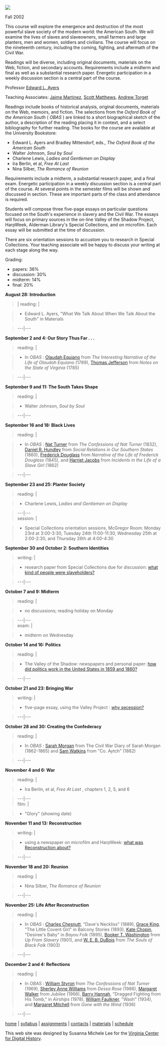 ![](syllabus.jpg)

Fall 2002

This course will explore the emergence and destruction of the most powerful
slave society of the modern world: the American South. We will examine the
lives of slaves and slaveowners, small farmers and large planters, men and
women, soldiers and civilians. The course will focus on the nineteenth
century, including the coming, fighting, and aftermath of the Civil War.

Readings will be diverse, including original documents, materials on the Web,
fiction, and secondary accounts. Requirements include a midterm and final as
well as a substantial research paper. Energetic participation in a weekly
discussion section is a central part of the course.

Professor [Edward L. Ayers](mailto:ela@virginia.edu)

Teaching Associates: [Jaime Martinez](mailto:jam6ah@virginia.edu), [Scott
Matthews](mailto:sm3mb@virginia.edu), [Andrew
Torget](mailto:ajt3d@virginia.edu)

Readings include books of historical analysis, original documents, materials
on the Web, memoirs, and fiction. The selections from the _Oxford Book of the
American South_ ( _OBAS_ ) are linked to a short biographical sketch of the
author, a description of the reading placing it in context, and a select
bibliography for further reading. The books for the course are available at
the University Bookstore:

  * Edward L. Ayers and Bradley Mittendorf, eds., _The Oxford Book of the American South_
  * Walter Johnson, _Soul by Soul_
  * Charlene Lewis, _Ladies and Gentlemen on Display_
  * Ira Berlin, et al, _Free At Last_
  * Nina Silber, _The Romance of Reunion_

Requirements include a midterm, a substantial research paper, and a final
exam. Energetic participation in a weekly discussion section is a central part
of the course. At several points in the semester films will be shown and
discussed in section. These are important parts of the class and attendance is
required.

Students will compose three five-page essays on particular questions focused
on the South's experience in slavery and the Civil War. The essays will focus
on primary sources in the on-line Valley of the Shadow Project, HarpWeek,
Alderman Library's Special Collections, and on microfilm. Each essay will be
submitted at the time of discussion.

There are six orientation sessions to accustom you to research in Special
Collections. Your teaching associate will be happy to discuss your writing at
each stage along the way.

Grading:

  * papers: 36%
  * discussion: 30%
  * midterm: 14%
  * final: 20%

**August 28: Introduction**

> |  reading:  |

>

>   * Edward L. Ayers, "What We Talk About When We Talk About the South" in
Materials

>

  
> ---|---  
  
**September 2 and 4: Our Story Thus Far . . .**

> reading:  |

>

>   * In _OBAS_ : [Olaudah
Equiano](http://www.virginia.edu/~history/courses/fall.97/hius323/equiano.html)
from _The Interesting Narrative of the Life of Olaudah Equiano_ (1789),
[Thomas
Jefferson](http://www.virginia.edu/~history/courses/fall.97/hius323/tjeff.html)
from _Notes on the State of Virginia_ (1785)

>

  
> ---|---  
  
**September 9 and 11: The South Takes Shape**

> reading:  |

>

>   * Walter Johnson, _Soul by Soul_

>

  
> ---|---  
  
**September 16 and 18: Black Lives**

> reading:  |

>

>   * In _OBAS_ : [Nat
Turner](http://www.virginia.edu/~history/courses/fall.97/hius323/turner.html)
from _The Confessions of Nat Turner_ (1832), [Daniel R.
Hundley](http://www.virginia.edu/~history/courses/fall.97/hius323/hundley.html)
from _Social Relations in Our Southern States_ (1860), [Frederick
Douglass](http://www.virginia.edu/~history/courses/fall.97/hius323/douglass.html)
from _Narrative of the Life of Frederick Douglass_ (1845), and [Harriet
Jacobs](http://www.virginia.edu/~history/courses/fall.97/hius323/jacobs.html)
from _Incidents in the Life of a Slave Girl_ (1862)

>

  
> ---|---  
  
**September 23 and 25: Planter Society**

> reading:  |

>

>   * Charlene Lewis, _Ladies and Gentlemen on Display_

>

  
> ---|---  
> session:  |

>

>   * Special Collections orientation sessions, McGregor Room: Monday 23rd at
3:00-3:30, Tuesday 24th 11:00-11:30, Wednesday 25th at 2:00-2:30, and Thursday
26th at 4:00-4:30

>

  
  
**September 30 and October 2: Southern Identities**

> writing:  |

>

>   * research paper from Special Collections due for discussion: [what kind
of people were slaveholders?](assignments.htm#slaveholders)

>

  
> ---|---  
  
**October 7 and 9: Midterm**

> reading:  |

>

>   * no discussions; reading holiday on Monday

>

  
> ---|---  
> exam:  |

>

>   * midterm on Wednesday

>

  
  
**October 14 and 16: Politics**

> reading:  |

>

>   * The Valley of the Shadow: newspapers and personal paper: [how did
politics work in the United States in 1859 and
1860?](assignments.htm#politics)

>

  
> ---|---  
  
**October 21 and 23: Bringing War**

> writing:  |

>

>   * five-page essay, using the Valley Project : [why
secession?](assignments.htm#secession)

>

  
> ---|---  
  
**October 28 and 30: Creating the Confederacy**

> reading:  |

>

>   * In _OBAS_ : [Sarah
Morgan](http://www.virginia.edu/~history/courses/fall.97/hius323/morgan.html)
from The Civil War Diary of Sarah Morgan (1862-1865) and [Sam
Watkins](http://www.virginia.edu/~history/courses/fall.97/hius323/watkins.html)
from "Co. Aytch" (1882)

>

  
> ---|---  
  
**November 4 and 6: War**

> reading:  |

>

>   * Ira Berlin, et al, _Free At Last_ , chapters 1, 2, 5, and 6

>

  
> ---|---  
> film:  |

>

>   * "Glory" (showing date)

>

  
  
**November 11 and 13: Reconstruction**

> writing:  |

>

>   * using a newspaper on microfilm and HarpWeek: [what was Reconstruction
about?](assignments.htm#reconstruction)

>

  
> ---|---  
  
**November 18 and 20: Reunion**

> reading:  |

>

>   * Nina Silber, _The Romance of Reunion_

>

  
> ---|---  
  
**November 25: Life After Reconstruction**

> reading:  |

>

>   * In _OBAS_ : [Charles
Chesnutt](http://www.virginia.edu/~history/courses/fall.97/hius323/chesnutt.html),
"Dave's Neckliss" (1889), [Grace
King](http://www.virginia.edu/~history/courses/fall.97/hius323/king.html),
"The Little Covent Girl" in Balcony Stories (1893), [Kate
Chopin](http://www.virginia.edu/~history/courses/fall.97/hius323/chopin.html),
"Desiree's Baby" in _Bayou Folk_ (1895), [Booker T.
Washington](http://www.virginia.edu/~history/courses/fall.97/hius323/btw.html)
from _Up From Slavery_ (1901), and [W. E. B.
DuBois](http://www.virginia.edu/~history/courses/fall.97/hius323/dubois.html)
from _The Souls of Black Folk_ (1903)

>

  
> ---|---  
  
**December 2 and 4: Reflections**

> reading:  |

>

>   * In _OBAS_ : [William
Styron](http://www.virginia.edu/history//courses/fall.97/hius323/styron.html)
from _The Confessions of Nat Turner_ (1969), [Sherley Anne
Williams](http://www.virginia.edu/history//courses/fall.97/hius323/williams.html)
from _Dessa Rose_ (1986), [Margaret
Walker](http://www.virginia.edu/history//courses/fall.97/hius323/walker.html)
from _Jubilee_ (1966), [Barry
Hannah](http://www.virginia.edu/history//courses/fall.97/hius323/hannah.html),
"Dragged Fighting from His Tomb," in _Airships_ (1978), [William
Faulkner](http://www.virginia.edu/history//courses/fall.97/hius323/faulkner.html),
"Wash" (1934), and [Margaret
Mitchell](http://www.virginia.edu/history//courses/fall.97/hius323/mitchell.html)
from _Gone with the Wind_ (1936)

>

  
> ---|---  
  
[home](index.html) | [syllabus](syllabus.htm) | [assignments](assignments.htm)
| [contacts](contacts.htm) |
[materials](http://toolkit.virginia.edu/2001_Spring_HIUS323-100/materials) |
[schedule](http://codd.itc.virginia.edu/cod/list.cgi?semester=20023&mnemonic=hius&go=1&submit=Search&cnbr=323)

This web site was designed by Susanna Michele Lee for the [Virginia Center for
Digital History](http://www.vcdh.virginia.edu/).

